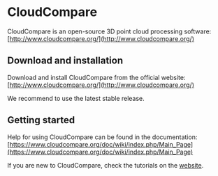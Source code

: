 # CloudCompare

CloudCompare is an open-source 3D point cloud processing software: 
[http://www.cloudcompare.org/](http://www.cloudcompare.org/)

## Download and installation

Download and install CloudCompare from the official website:
[http://www.cloudcompare.org/](http://www.cloudcompare.org/)

We recommend to use the latest stable release.

## Getting started 

Help for using CloudCompare can be found in the documentation: [https://www.cloudcompare.org/doc/wiki/index.php/Main_Page](https://www.cloudcompare.org/doc/wiki/index.php/Main_Page)

If you are new to CloudCompare, check the tutorials on the [website](https://www.cloudcompare.org).




